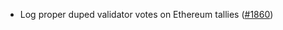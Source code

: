 - Log proper duped validator votes on Ethereum tallies
  ([\#1860](https://github.com/anoma/namada/pull/1860))
